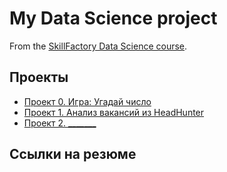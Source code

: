 # My Data Science project

From the [SkillFactory Data Science course](http://skillfactory.ru/dtd-scientist).

## Проекты

* [Проект 0. Игра: Угадай число](https://github.com/SignZ2021/sf-data-science/tree/main/project_0)
* [Проект 1. Анализ вакансий из HeadHunter](https://github.com/SignZ2021/sf-data-science/tree/main/project_1)
* [Проект 2. _______](___)

## Ссылки на резюме
